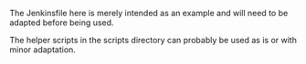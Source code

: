 The Jenkinsfile here is merely intended as an example and will need to be adapted before being used.

The helper scripts in the scripts directory can probably be used as is or with minor adaptation.

